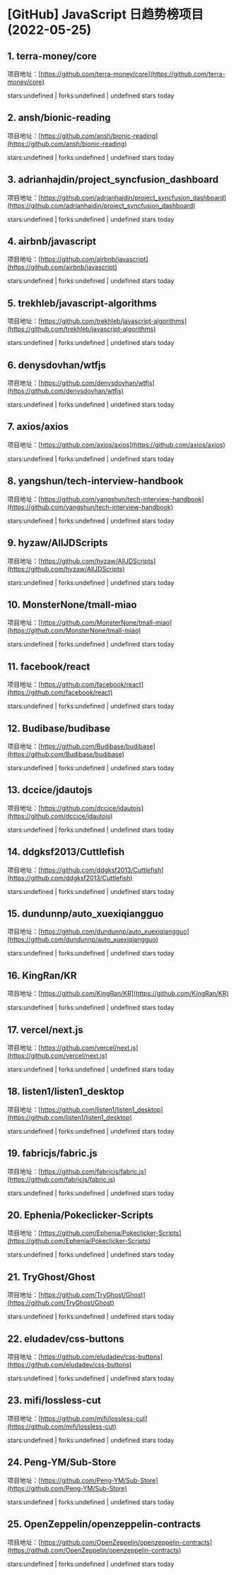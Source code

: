 # [GitHub] JavaScript 日趋势榜项目(2022-05-25)

## 1. terra-money/core 

项目地址：[https://github.com/terra-money/core](https://github.com/terra-money/core)

stars:undefined | forks:undefined | undefined stars today 



## 2. ansh/bionic-reading 

项目地址：[https://github.com/ansh/bionic-reading](https://github.com/ansh/bionic-reading)

stars:undefined | forks:undefined | undefined stars today 



## 3. adrianhajdin/project_syncfusion_dashboard 

项目地址：[https://github.com/adrianhajdin/project_syncfusion_dashboard](https://github.com/adrianhajdin/project_syncfusion_dashboard)

stars:undefined | forks:undefined | undefined stars today 



## 4. airbnb/javascript 

项目地址：[https://github.com/airbnb/javascript](https://github.com/airbnb/javascript)

stars:undefined | forks:undefined | undefined stars today 



## 5. trekhleb/javascript-algorithms 

项目地址：[https://github.com/trekhleb/javascript-algorithms](https://github.com/trekhleb/javascript-algorithms)

stars:undefined | forks:undefined | undefined stars today 



## 6. denysdovhan/wtfjs 

项目地址：[https://github.com/denysdovhan/wtfjs](https://github.com/denysdovhan/wtfjs)

stars:undefined | forks:undefined | undefined stars today 



## 7. axios/axios 

项目地址：[https://github.com/axios/axios](https://github.com/axios/axios)

stars:undefined | forks:undefined | undefined stars today 



## 8. yangshun/tech-interview-handbook 

项目地址：[https://github.com/yangshun/tech-interview-handbook](https://github.com/yangshun/tech-interview-handbook)

stars:undefined | forks:undefined | undefined stars today 



## 9. hyzaw/AllJDScripts 

项目地址：[https://github.com/hyzaw/AllJDScripts](https://github.com/hyzaw/AllJDScripts)

stars:undefined | forks:undefined | undefined stars today 



## 10. MonsterNone/tmall-miao 

项目地址：[https://github.com/MonsterNone/tmall-miao](https://github.com/MonsterNone/tmall-miao)

stars:undefined | forks:undefined | undefined stars today 



## 11. facebook/react 

项目地址：[https://github.com/facebook/react](https://github.com/facebook/react)

stars:undefined | forks:undefined | undefined stars today 



## 12. Budibase/budibase 

项目地址：[https://github.com/Budibase/budibase](https://github.com/Budibase/budibase)

stars:undefined | forks:undefined | undefined stars today 



## 13. dccice/jdautojs 

项目地址：[https://github.com/dccice/jdautojs](https://github.com/dccice/jdautojs)

stars:undefined | forks:undefined | undefined stars today 



## 14. ddgksf2013/Cuttlefish 

项目地址：[https://github.com/ddgksf2013/Cuttlefish](https://github.com/ddgksf2013/Cuttlefish)

stars:undefined | forks:undefined | undefined stars today 



## 15. dundunnp/auto_xuexiqiangguo 

项目地址：[https://github.com/dundunnp/auto_xuexiqiangguo](https://github.com/dundunnp/auto_xuexiqiangguo)

stars:undefined | forks:undefined | undefined stars today 



## 16. KingRan/KR 

项目地址：[https://github.com/KingRan/KR](https://github.com/KingRan/KR)

stars:undefined | forks:undefined | undefined stars today 



## 17. vercel/next.js 

项目地址：[https://github.com/vercel/next.js](https://github.com/vercel/next.js)

stars:undefined | forks:undefined | undefined stars today 



## 18. listen1/listen1_desktop 

项目地址：[https://github.com/listen1/listen1_desktop](https://github.com/listen1/listen1_desktop)

stars:undefined | forks:undefined | undefined stars today 



## 19. fabricjs/fabric.js 

项目地址：[https://github.com/fabricjs/fabric.js](https://github.com/fabricjs/fabric.js)

stars:undefined | forks:undefined | undefined stars today 



## 20. Ephenia/Pokeclicker-Scripts 

项目地址：[https://github.com/Ephenia/Pokeclicker-Scripts](https://github.com/Ephenia/Pokeclicker-Scripts)

stars:undefined | forks:undefined | undefined stars today 



## 21. TryGhost/Ghost 

项目地址：[https://github.com/TryGhost/Ghost](https://github.com/TryGhost/Ghost)

stars:undefined | forks:undefined | undefined stars today 



## 22. eludadev/css-buttons 

项目地址：[https://github.com/eludadev/css-buttons](https://github.com/eludadev/css-buttons)

stars:undefined | forks:undefined | undefined stars today 



## 23. mifi/lossless-cut 

项目地址：[https://github.com/mifi/lossless-cut](https://github.com/mifi/lossless-cut)

stars:undefined | forks:undefined | undefined stars today 



## 24. Peng-YM/Sub-Store 

项目地址：[https://github.com/Peng-YM/Sub-Store](https://github.com/Peng-YM/Sub-Store)

stars:undefined | forks:undefined | undefined stars today 



## 25. OpenZeppelin/openzeppelin-contracts 

项目地址：[https://github.com/OpenZeppelin/openzeppelin-contracts](https://github.com/OpenZeppelin/openzeppelin-contracts)

stars:undefined | forks:undefined | undefined stars today 



